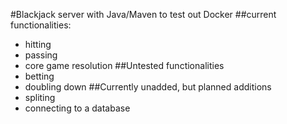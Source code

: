 #Blackjack server with Java/Maven to test out Docker
##current functionalities:
* hitting
* passing
* core game resolution
##Untested functionalities
* betting
* doubling down
##Currently unadded, but planned additions
* spliting
* connecting to a database
